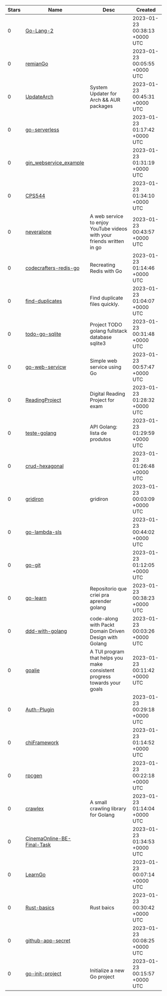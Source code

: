 | Stars | Name | Desc | Created | 
| ----- | ------- | ------------- | ------------- |
| 0 | [Go-Lang-2](https://github.com/Mulubwa/Go-Lang-2) |  | 2023-01-23 00:38:13 +0000 UTC |
| 0 | [remianGo](https://github.com/jorgemarquez2222/remianGo) |  | 2023-01-23 00:05:55 +0000 UTC |
| 0 | [UpdateArch](https://github.com/mrcrnkovich/UpdateArch) | System Updater for Arch && AUR packages | 2023-01-23 00:45:31 +0000 UTC |
| 0 | [go-serverless](https://github.com/iamryanmacdonald/go-serverless) |  | 2023-01-23 01:17:42 +0000 UTC |
| 0 | [gin_webservice_example](https://github.com/JGillman10/gin_webservice_example) |  | 2023-01-23 01:31:19 +0000 UTC |
| 0 | [CPS544](https://github.com/surya1337gkrm/CPS544) |  | 2023-01-23 01:34:10 +0000 UTC |
| 0 | [neveralone](https://github.com/julez-dev/neveralone) | A web service to enjoy YouTube videos with your friends written in go | 2023-01-23 00:43:57 +0000 UTC |
| 0 | [codecrafters-redis-go](https://github.com/weslleyrsr/codecrafters-redis-go) | Recreating Redis with Go | 2023-01-23 01:14:46 +0000 UTC |
| 0 | [find-duplicates](https://github.com/twpayne/find-duplicates) | Find duplicate files quickly. | 2023-01-23 01:04:07 +0000 UTC |
| 0 | [todo-go-sqlite](https://github.com/tiagompalte/todo-go-sqlite) | Project TODO golang fullstack database sqlite3 | 2023-01-23 00:31:48 +0000 UTC |
| 0 | [go-web-servicw](https://github.com/jkmounts/go-web-servicw) | Simple web service using Go | 2023-01-23 00:57:47 +0000 UTC |
| 0 | [ReadingProject](https://github.com/shikuojia/ReadingProject) | Digital Reading Project for exam | 2023-01-23 01:28:32 +0000 UTC |
| 0 | [teste-golang](https://github.com/andresaimon/teste-golang) | API Golang: lista de produtos | 2023-01-23 01:29:59 +0000 UTC |
| 0 | [crud-hexagonal](https://github.com/gabiguedes/crud-hexagonal) |  | 2023-01-23 01:26:48 +0000 UTC |
| 0 | [gridiron](https://github.com/GridIron-Protocol/gridiron) | gridiron | 2023-01-23 00:03:09 +0000 UTC |
| 0 | [go-lambda-sls](https://github.com/nakamurakzz/go-lambda-sls) |  | 2023-01-23 00:44:02 +0000 UTC |
| 0 | [go-git](https://github.com/timtoronto634/go-git) |  | 2023-01-23 01:12:05 +0000 UTC |
| 0 | [go-learn](https://github.com/Hiaguedes/go-learn) | Repositorio que criei pra aprender golang | 2023-01-23 00:38:23 +0000 UTC |
| 0 | [ddd-with-golang](https://github.com/slowteetoe/ddd-with-golang) | code-along with Packt Domain Driven Design with Golang | 2023-01-23 00:03:26 +0000 UTC |
| 0 | [goalie](https://github.com/benhsm/goalie) | A TUI program that helps you make consistent progress towards your goals | 2023-01-23 00:11:42 +0000 UTC |
| 0 | [Auth-Plugin](https://github.com/pyljain/Auth-Plugin) |  | 2023-01-23 00:29:18 +0000 UTC |
| 0 | [chiFramework](https://github.com/jorgemarquez2222/chiFramework) |  | 2023-01-23 01:14:52 +0000 UTC |
| 0 | [rpcgen](https://github.com/Kh4n/rpcgen) |  | 2023-01-23 00:22:18 +0000 UTC |
| 0 | [crawlex](https://github.com/mstephen19/crawlex) | A small crawling library for Golang | 2023-01-23 01:14:04 +0000 UTC |
| 0 | [CinemaOnline-BE-Final-Task](https://github.com/KalvinRP/CinemaOnline-BE-Final-Task) |  | 2023-01-23 01:34:53 +0000 UTC |
| 0 | [LearnGo](https://github.com/undeath-cyber/LearnGo) |  | 2023-01-23 00:07:14 +0000 UTC |
| 0 | [Rust-basics](https://github.com/SarthakGhawale/Rust-basics) | Rust baics | 2023-01-23 00:30:42 +0000 UTC |
| 0 | [github-app-secret](https://github.com/darkowlzz/github-app-secret) |  | 2023-01-23 00:08:25 +0000 UTC |
| 0 | [go-init-project](https://github.com/joshburnsxyz/go-init-project) | Initialize a new Go project | 2023-01-23 00:15:57 +0000 UTC |

